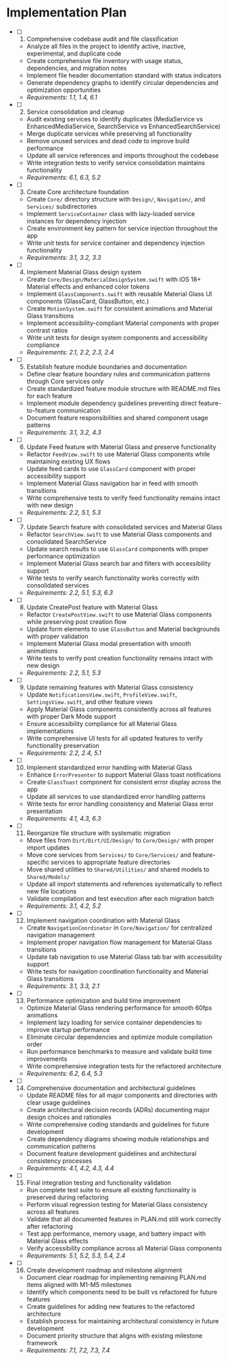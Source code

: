 # Implementation Plan

- [ ] 1. Comprehensive codebase audit and file classification
  - Analyze all files in the project to identify active, inactive, experimental, and duplicate code
  - Create comprehensive file inventory with usage status, dependencies, and migration notes
  - Implement file header documentation standard with status indicators
  - Generate dependency graphs to identify circular dependencies and optimization opportunities
  - _Requirements: 1.1, 1.4, 6.1_

- [ ] 2. Service consolidation and cleanup
  - Audit existing services to identify duplicates (MediaService vs EnhancedMediaService, SearchService vs EnhancedSearchService)
  - Merge duplicate services while preserving all functionality
  - Remove unused services and dead code to improve build performance
  - Update all service references and imports throughout the codebase
  - Write integration tests to verify service consolidation maintains functionality
  - _Requirements: 6.1, 6.3, 5.2_

- [ ] 3. Create Core architecture foundation
  - Create `Core/` directory structure with `Design/`, `Navigation/`, and `Services/` subdirectories
  - Implement `ServiceContainer` class with lazy-loaded service instances for dependency injection
  - Create environment key pattern for service injection throughout the app
  - Write unit tests for service container and dependency injection functionality
  - _Requirements: 3.1, 3.2, 3.3_

- [ ] 4. Implement Material Glass design system
  - Create `Core/Design/MaterialDesignSystem.swift` with iOS 18+ Material effects and enhanced color tokens
  - Implement `GlassComponents.swift` with reusable Material Glass UI components (GlassCard, GlassButton, etc.)
  - Create `MotionSystem.swift` for consistent animations and Material Glass transitions
  - Implement accessibility-compliant Material components with proper contrast ratios
  - Write unit tests for design system components and accessibility compliance
  - _Requirements: 2.1, 2.2, 2.3, 2.4_

- [ ] 5. Establish feature module boundaries and documentation
  - Define clear feature boundary rules and communication patterns through Core services only
  - Create standardized feature module structure with README.md files for each feature
  - Implement module dependency guidelines preventing direct feature-to-feature communication
  - Document feature responsibilities and shared component usage patterns
  - _Requirements: 3.1, 3.2, 4.3_

- [ ] 6. Update Feed feature with Material Glass and preserve functionality
  - Refactor `FeedView.swift` to use Material Glass components while maintaining existing UX flows
  - Update feed cards to use `GlassCard` component with proper accessibility support
  - Implement Material Glass navigation bar in feed with smooth transitions
  - Write comprehensive tests to verify feed functionality remains intact with new design
  - _Requirements: 2.2, 5.1, 5.3_

- [ ] 7. Update Search feature with consolidated services and Material Glass
  - Refactor `SearchView.swift` to use Material Glass components and consolidated SearchService
  - Update search results to use `GlassCard` components with proper performance optimization
  - Implement Material Glass search bar and filters with accessibility support
  - Write tests to verify search functionality works correctly with consolidated services
  - _Requirements: 2.2, 5.1, 5.3, 6.3_

- [ ] 8. Update CreatePost feature with Material Glass
  - Refactor `CreatePostView.swift` to use Material Glass components while preserving post creation flow
  - Update form elements to use `GlassButton` and Material backgrounds with proper validation
  - Implement Material Glass modal presentation with smooth animations
  - Write tests to verify post creation functionality remains intact with new design
  - _Requirements: 2.2, 5.1, 5.3_

- [ ] 9. Update remaining features with Material Glass consistency
  - Update `NotificationsView.swift`, `ProfileView.swift`, `SettingsView.swift`, and other feature views
  - Apply Material Glass components consistently across all features with proper Dark Mode support
  - Ensure accessibility compliance for all Material Glass implementations
  - Write comprehensive UI tests for all updated features to verify functionality preservation
  - _Requirements: 2.2, 2.4, 5.1_

- [ ] 10. Implement standardized error handling with Material Glass
  - Enhance `ErrorPresenter` to support Material Glass toast notifications
  - Create `GlassToast` component for consistent error display across the app
  - Update all services to use standardized error handling patterns
  - Write tests for error handling consistency and Material Glass error presentation
  - _Requirements: 4.1, 4.3, 6.3_

- [ ] 11. Reorganize file structure with systematic migration
  - Move files from `Dirt/Dirt/UI/Design/` to `Core/Design/` with proper import updates
  - Move core services from `Services/` to `Core/Services/` and feature-specific services to appropriate feature directories
  - Move shared utilities to `Shared/Utilities/` and shared models to `Shared/Models/`
  - Update all import statements and references systematically to reflect new file locations
  - Validate compilation and test execution after each migration batch
  - _Requirements: 3.1, 4.2, 5.2_

- [ ] 12. Implement navigation coordination with Material Glass
  - Create `NavigationCoordinator` in `Core/Navigation/` for centralized navigation management
  - Implement proper navigation flow management for Material Glass transitions
  - Update tab navigation to use Material Glass tab bar with accessibility support
  - Write tests for navigation coordination functionality and Material Glass transitions
  - _Requirements: 3.1, 3.3, 2.1_

- [ ] 13. Performance optimization and build time improvement
  - Optimize Material Glass rendering performance for smooth 60fps animations
  - Implement lazy loading for service container dependencies to improve startup performance
  - Eliminate circular dependencies and optimize module compilation order
  - Run performance benchmarks to measure and validate build time improvements
  - Write comprehensive integration tests for the refactored architecture
  - _Requirements: 6.2, 6.4, 5.3_

- [ ] 14. Comprehensive documentation and architectural guidelines
  - Update README files for all major components and directories with clear usage guidelines
  - Create architectural decision records (ADRs) documenting major design choices and rationales
  - Write comprehensive coding standards and guidelines for future development
  - Create dependency diagrams showing module relationships and communication patterns
  - Document feature development guidelines and architectural consistency processes
  - _Requirements: 4.1, 4.2, 4.3, 4.4_

- [ ] 15. Final integration testing and functionality validation
  - Run complete test suite to ensure all existing functionality is preserved during refactoring
  - Perform visual regression testing for Material Glass consistency across all features
  - Validate that all documented features in PLAN.md still work correctly after refactoring
  - Test app performance, memory usage, and battery impact with Material Glass effects
  - Verify accessibility compliance across all Material Glass components
  - _Requirements: 5.1, 5.2, 5.3, 5.4, 2.4_

- [ ] 16. Create development roadmap and milestone alignment
  - Document clear roadmap for implementing remaining PLAN.md items aligned with M1-M5 milestones
  - Identify which components need to be built vs refactored for future features
  - Create guidelines for adding new features to the refactored architecture
  - Establish process for maintaining architectural consistency in future development
  - Document priority structure that aligns with existing milestone framework
  - _Requirements: 7.1, 7.2, 7.3, 7.4_